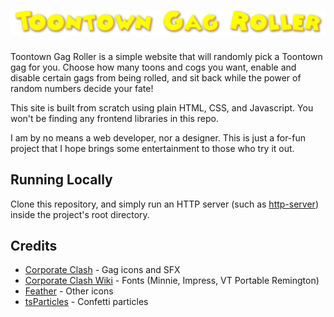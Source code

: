 # ![Toontown Gag Roller](/readme/title.png)

Toontown Gag Roller is a simple website that will randomly pick a Toontown gag for you. Choose how many toons and cogs you want, enable and disable certain gags from being rolled, and sit back while the power of random numbers decide your fate!

This site is built from scratch using plain HTML, CSS, and Javascript. You won't be finding any frontend libraries in this repo.

I am by no means a web developer, nor a designer. This is just a for-fun project that I hope brings some entertainment to those who try it out.

## Running Locally

Clone this repository, and simply run an HTTP server (such as [http-server](https://github.com/http-party/http-server)) inside the project's root directory.

## Credits

- [Corporate Clash](https://corporateclash.net/) - Gag icons and SFX
- [Corporate Clash Wiki](https://corporateclash.wiki.gg/) - Fonts (Minnie, Impress, VT Portable Remington)
- [Feather](https://github.com/feathericons/feather) - Other icons
- [tsParticles](https://github.com/tsparticles/tsparticles) - Confetti particles
